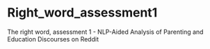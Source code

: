 # Right_word_assessment1
The right word, assessment 1 - NLP-Aided Analysis of Parenting and Education Discourses on Reddit
